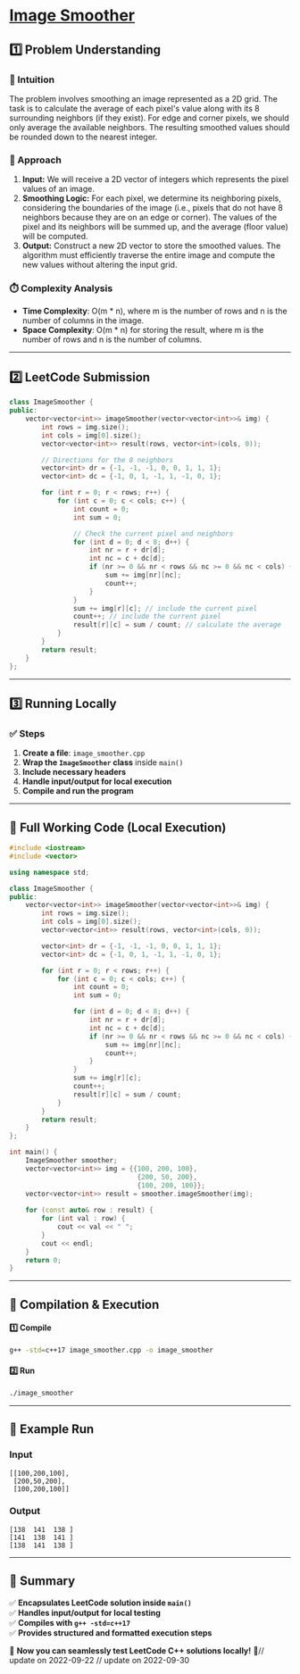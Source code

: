 # **[Image Smoother](https://leetcode.com/problems/image-smoother/description/)**  

## **1️⃣ Problem Understanding**  
### **📌 Intuition**  
The problem involves smoothing an image represented as a 2D grid. The task is to calculate the average of each pixel's value along with its 8 surrounding neighbors (if they exist). For edge and corner pixels, we should only average the available neighbors. The resulting smoothed values should be rounded down to the nearest integer.

### **🚀 Approach**  
1. **Input:** We will receive a 2D vector of integers which represents the pixel values of an image.
2. **Smoothing Logic:** For each pixel, we determine its neighboring pixels, considering the boundaries of the image (i.e., pixels that do not have 8 neighbors because they are on an edge or corner). The values of the pixel and its neighbors will be summed up, and the average (floor value) will be computed.
3. **Output:** Construct a new 2D vector to store the smoothed values. The algorithm must efficiently traverse the entire image and compute the new values without altering the input grid.

### **⏱️ Complexity Analysis**  
- **Time Complexity**: O(m * n), where m is the number of rows and n is the number of columns in the image.
- **Space Complexity**: O(m * n) for storing the result, where m is the number of rows and n is the number of columns.

---  

## **2️⃣ LeetCode Submission**  
```cpp
class ImageSmoother {
public:
    vector<vector<int>> imageSmoother(vector<vector<int>>& img) {
        int rows = img.size();
        int cols = img[0].size();
        vector<vector<int>> result(rows, vector<int>(cols, 0));

        // Directions for the 8 neighbors
        vector<int> dr = {-1, -1, -1, 0, 0, 1, 1, 1};
        vector<int> dc = {-1, 0, 1, -1, 1, -1, 0, 1};

        for (int r = 0; r < rows; r++) {
            for (int c = 0; c < cols; c++) {
                int count = 0;
                int sum = 0;

                // Check the current pixel and neighbors
                for (int d = 0; d < 8; d++) {
                    int nr = r + dr[d];
                    int nc = c + dc[d];
                    if (nr >= 0 && nr < rows && nc >= 0 && nc < cols) {
                        sum += img[nr][nc];
                        count++;
                    }
                }
                sum += img[r][c]; // include the current pixel
                count++; // include the current pixel
                result[r][c] = sum / count; // calculate the average
            }
        }
        return result;
    }
};  
```  

---  

## **3️⃣ Running Locally**  
### **✅ Steps**  
1. **Create a file**: `image_smoother.cpp`  
2. **Wrap the `ImageSmoother` class** inside `main()`  
3. **Include necessary headers**  
4. **Handle input/output for local execution**  
5. **Compile and run the program**  

---  

## **📝 Full Working Code (Local Execution)**  
```cpp
#include <iostream>
#include <vector>

using namespace std;

class ImageSmoother {
public:
    vector<vector<int>> imageSmoother(vector<vector<int>>& img) {
        int rows = img.size();
        int cols = img[0].size();
        vector<vector<int>> result(rows, vector<int>(cols, 0));

        vector<int> dr = {-1, -1, -1, 0, 0, 1, 1, 1};
        vector<int> dc = {-1, 0, 1, -1, 1, -1, 0, 1};

        for (int r = 0; r < rows; r++) {
            for (int c = 0; c < cols; c++) {
                int count = 0;
                int sum = 0;

                for (int d = 0; d < 8; d++) {
                    int nr = r + dr[d];
                    int nc = c + dc[d];
                    if (nr >= 0 && nr < rows && nc >= 0 && nc < cols) {
                        sum += img[nr][nc];
                        count++;
                    }
                }
                sum += img[r][c];
                count++;
                result[r][c] = sum / count; 
            }
        }
        return result;
    }
};

int main() {
    ImageSmoother smoother;
    vector<vector<int>> img = {{100, 200, 100}, 
                                {200, 50, 200}, 
                                {100, 200, 100}};
    vector<vector<int>> result = smoother.imageSmoother(img);
    
    for (const auto& row : result) {
        for (int val : row) {
            cout << val << " ";
        }
        cout << endl;
    }
    return 0;
}
```  

---  

## **🔧 Compilation & Execution**  
#### **1️⃣ Compile**  
```bash
g++ -std=c++17 image_smoother.cpp -o image_smoother
```  

#### **2️⃣ Run**  
```bash
./image_smoother
```  

---  

## **🎯 Example Run**  
### **Input**  
```
[[100,200,100],
 [200,50,200],
 [100,200,100]]
```  
### **Output**  
```
[138  141  138 ]
[141  138  141 ]
[138  141  138 ]
```  

---  

## **📌 Summary**  
✅ **Encapsulates LeetCode solution inside `main()`**  
✅ **Handles input/output for local testing**  
✅ **Compiles with `g++ -std=c++17`**  
✅ **Provides structured and formatted execution steps**  

🚀 **Now you can seamlessly test LeetCode C++ solutions locally!** 🚀// update on 2022-09-22
// update on 2022-09-30
